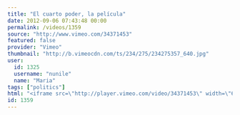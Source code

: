 ```yaml
---
title: "El cuarto poder, la película"
date: 2012-09-06 07:43:48 00:00
permalink: /videos/1359
source: "http://www.vimeo.com/34371453"
featured: false
provider: "Vimeo"
thumbnail: "http://b.vimeocdn.com/ts/234/275/234275357_640.jpg"
user:
  id: 1325
  username: "nunile"
  name: "Maria"
tags: ["politics"]
html: "<iframe src=\"http://player.vimeo.com/video/34371453\" width=\"640\" height=\"360\" frameborder=\"0\" webkitAllowFullScreen mozallowfullscreen allowFullScreen></iframe>"
id: 1359
---
```


